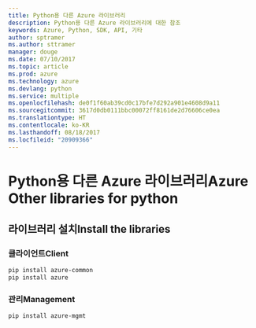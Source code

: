 ```yaml
---
title: Python용 다른 Azure 라이브러리
description: Python용 다른 Azure 라이브러리에 대한 참조
keywords: Azure, Python, SDK, API, 기타
author: sptramer
ms.author: sttramer
manager: douge
ms.date: 07/10/2017
ms.topic: article
ms.prod: azure
ms.technology: azure
ms.devlang: python
ms.service: multiple
ms.openlocfilehash: de0f1f60ab39cd0c17bfe7d292a901e4608d9a11
ms.sourcegitcommit: 3617d0db0111bbc00072ff8161de2d76606ce0ea
ms.translationtype: HT
ms.contentlocale: ko-KR
ms.lasthandoff: 08/18/2017
ms.locfileid: "20909366"
---
```

# <a name="azure-other-libraries-for-python"></a><span data-ttu-id="8eefe-104">Python용 다른 Azure 라이브러리</span><span class="sxs-lookup"><span data-stu-id="8eefe-104">Azure Other libraries for python</span></span>

## <a name="install-the-libraries"></a><span data-ttu-id="8eefe-105">라이브러리 설치</span><span class="sxs-lookup"><span data-stu-id="8eefe-105">Install the libraries</span></span>
### <a name="client"></a><span data-ttu-id="8eefe-106">클라이언트</span><span class="sxs-lookup"><span data-stu-id="8eefe-106">Client</span></span>

```bash
pip install azure-common
pip install azure
```

### <a name="management"></a><span data-ttu-id="8eefe-107">관리</span><span class="sxs-lookup"><span data-stu-id="8eefe-107">Management</span></span>

```bash
pip install azure-mgmt
```
